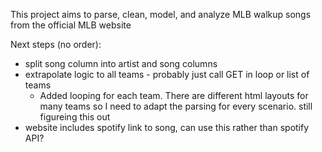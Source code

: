 This project aims to parse, clean, model, and analyze MLB walkup songs from the official MLB website

 Next steps (no order):
 - split song column into artist and song columns
 - extrapolate logic to all teams - probably just call GET in loop or list of teams
    - Added looping for each team. There are different html layouts for many teams so I need to adapt the parsing for every scenario. still figureing this out
 - website includes spotify link to song, can use this rather than spotify API?

